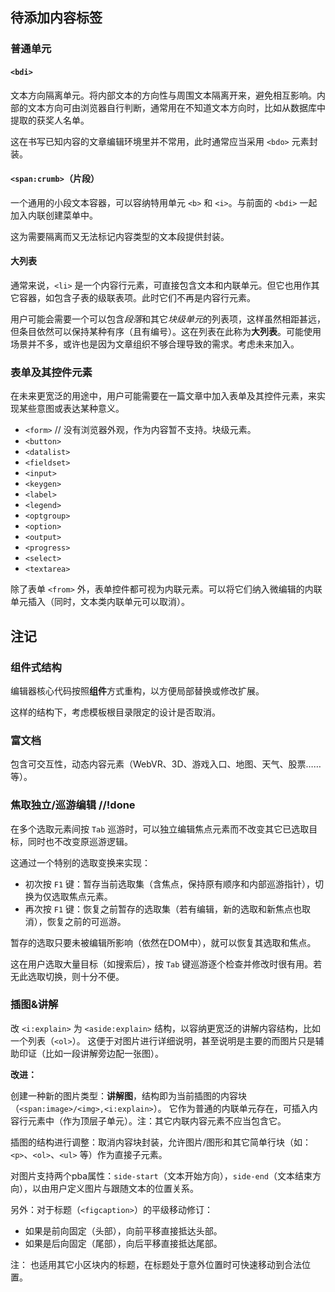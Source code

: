 ## 待添加内容标签

### 普通单元

#### `<bdi>`

文本方向隔离单元。将内部文本的方向性与周围文本隔离开来，避免相互影响。内部的文本方向可由浏览器自行判断，通常用在不知道文本方向时，比如从数据库中提取的获奖人名单。

这在书写已知内容的文章编辑环境里并不常用，此时通常应当采用 `<bdo>` 元素封装。


#### `<span:crumb>`（片段）

一个通用的小段文本容器，可以容纳特用单元 `<b>` 和 `<i>`。与前面的 `<bdi>` 一起加入内联创建菜单中。

这为需要隔离而又无法标记内容类型的文本段提供封装。


#### 大列表

通常来说，`<li>` 是一个内容行元素，可直接包含文本和内联单元。但它也用作其它容器，如包含子表的级联表项。此时它们不再是内容行元素。

用户可能会需要一个可以包含*段落*和其它*块级单元*的列表项，这样虽然相距甚远，但条目依然可以保持某种有序（且有编号）。这在列表在此称为**大列表**。可能使用场景并不多，或许也是因为文章组织不够合理导致的需求。考虑未来加入。


### 表单及其控件元素

在未来更宽泛的用途中，用户可能需要在一篇文章中加入表单及其控件元素，来实现某些意图或表达某种意义。

- `<form>`  // 没有浏览器外观，作为内容暂不支持。块级元素。
- `<button>`
- `<datalist>`
- `<fieldset>`
- `<input>`
- `<keygen>`
- `<label>`
- `<legend>`
- `<optgroup>`
- `<option>`
- `<output>`
- `<progress>`
- `<select>`
- `<textarea>`

除了表单 `<from>` 外，表单控件都可视为内联元素。可以将它们纳入微编辑的内联单元插入（同时，文本类内联单元可以取消）。



## 注记

### 组件式结构

编辑器核心代码按照**组件**方式重构，以方便局部替换或修改扩展。

这样的结构下，考虑模板根目录限定的设计是否取消。


### 富文档

包含可交互性，动态内容元素（WebVR、3D、游戏入口、地图、天气、股票……等）。


### 焦取独立/巡游编辑  //!done

在多个选取元素间按 `Tab` 巡游时，可以独立编辑焦点元素而不改变其它已选取目标，同时也不改变原巡游逻辑。

这通过一个特别的选取变换来实现：

- 初次按 `F1` 键：暂存当前选取集（含焦点，保持原有顺序和内部巡游指针），切换为仅选取焦点元素。
- 再次按 `F1` 键：恢复之前暂存的选取集（若有编辑，新的选取和新焦点也取消），恢复之前的可巡游。

暂存的选取只要未被编辑所影响（依然在DOM中），就可以恢复其选取和焦点。

这在用户选取大量目标（如搜索后），按 `Tab` 键巡游逐个检查并修改时很有用。若无此选取切换，则十分不便。


### 插图&讲解

改 `<i:explain>` 为 `<aside:explain>` 结构，以容纳更宽泛的讲解内容结构，比如一个列表（`<ol>`）。
这便于对图片进行详细说明，甚至说明是主要的而图片只是辅助印证（比如一段讲解旁边配一张图）。

**改进：**

创建一种新的图片类型：**讲解图**，结构即为当前插图的内容块（`<span:image>/<img>,<i:explain>`）。
它作为普通的内联单元存在，可插入内容行元素中（作为顶层子单元）。注：其它内联内容元素不应当包含它。

插图的结构进行调整：取消内容块封装，允许图片/图形和其它简单行块（如：`<p>`、`<ol>`、`<ul>` 等）作为直接子元素。

对图片支持两个pba属性：`side-start`（文本开始方向），`side-end`（文本结束方向），以由用户定义图片与跟随文本的位置关系。

另外：对于标题（`<figcaption>`）的平级移动修订：

- 如果是前向固定（头部），向前平移直接抵达头部。
- 如果是后向固定（尾部），向后平移直接抵达尾部。

注：
也适用其它小区块内的标题，在标题处于意外位置时可快速移动到合法位置。